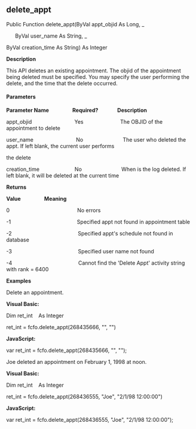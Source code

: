 delete_appt
-----------

Public Function delete_appt(ByVal appt_objid As Long, _

      ByVal user_name As String, _

ByVal creation_time As String) As Integer

**Description**

This API deletes an existing appointment. The objid of the appointment being deleted must be specified. You may specify the user performing the delete, and the time that the delete occurred.

#### Parameters
**Parameter Name**                **Required?**             **Description**

appt_objid                             Yes                         The OBJID of the appointment to delete

user_name                             No                           The user who deleted the appt. If left blank, the current user performs

the delete

creation_time                        No                           When is the log deleted. If left blank, it will be deleted at the current time

**Returns**

**Value**                **Meaning**

0                                              No errors

-1                                             Specified appt not found in appointment table

-2                                             Specified appt's schedule not found in database

-3                                             Specified user name not found

-4                                             Cannot find the 'Delete Appt' activity string with rank = 6400

**Examples**

 Delete an appointment.

**Visual Basic:**

Dim ret_int    As Integer

ret_int = fcfo.delete_appt(268435666, "", "")

**JavaScript:**

var ret_int = fcfo.delete_appt(268435666, "", "");

 Joe deleted an appointment on February 1, 1998 at noon.

**Visual Basic:**

Dim ret_int    As Integer

ret_int = fcfo.delete_appt(268436555, "Joe", "2/1/98 12:00:00")

**JavaScript:**

var ret_int = fcfo.delete_appt(268436555, "Joe", "2/1/98 12:00:00");